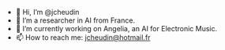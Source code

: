 - 👋 Hi, I’m @jcheudin
- 👀 I’m a researcher in AI from France.
- 🌱 I’m currently working on Angelia, an AI for Electronic Music.
- 📫 How to reach me: jcheudin@hotmail.fr

<!---
jcheudin/jcheudin is a ✨ special ✨ repository because its `README.md` (this file) appears on your GitHub profile.
You can click the Preview link to take a look at your changes.
--->
